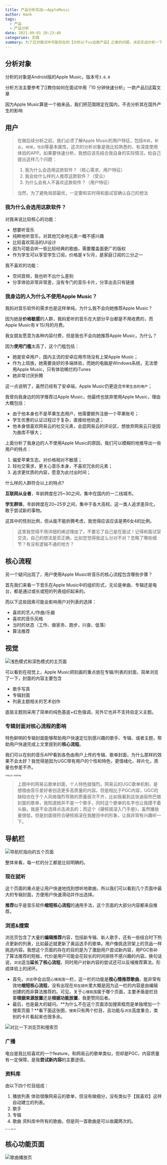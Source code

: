 ```yaml
---
title: 产品分析实战——AppleMusic
author: Hank
tags:
  - 产品
  - 产品分析
date: 2021-09-01 20:23:40
categories: 实践
summary: 为了应对面试中可能存在的【分析以下xx这款产品】之类的问题，决定实战分析一下一款产品
---
```


## 分析对象

分析的对象是Android版的Apple Music，版本号`3.6.0`

分析方法主要参考了[[教你如何在面试中用「10 分钟快速分析」一款产品]]这篇文章

因为Apple Music算是一个舶来品，我们把范围限定在国内，不去分析其在国外产生的影响

## 用户

> 在做后续分析之前，我们必须了解Apple Music的用户特征，包括`年龄`，`职业`，`地域`，`性别`等基本属性，这次的分析对象是我比较熟悉的，有深度使用体验的APP。如果要快速分析，我想应该先结合我自身的实际情况，给自己提出这样几个问题：
>
> 1. 我为什么会选用这款软件？（核心需求、用户特征）
> 2. 我会给什么样的人推荐这款软件？（受众）
> 3. 为什么会有人不喜欢这款软件？（用户特征）
>
> 当然，为了避免局部最优，一定要和实时得和面试官确认自己的想法

### 我为什么会选用这款软件？

对我来说比较核心的功能：

+ 想要听音乐
+ 纯粹地听音乐，对其他冗余地元素一概不感兴趣
+ 比较喜欢简洁的UI设计
+ 因为可能会听一些比较经典的歌曲，需要覆盖面更广的版权
+ 作为学生可以享受学生订阅，价格是￥5/月，是家庭订阅的三分之一

我不喜欢的功能：

+ 空间音频，我也听不出什么差别
+ 分享体验非常非常差，没有专门的音乐卡片，分享出去只有链接

### 我身边的人为什么不使用Apple Music？

我妈对音乐软件的需求也是这样单纯，为什么我不会向她推荐Apple Music？

因为她是**价格敏感**的人群，我妈爱听的音乐在大部分平台都是不用收费的，而Apple Music有￥15/月的月费。

我女朋友愿意为各种内容付费，但是我也不会向她推荐Apple Music，为什么？

因为**使用门槛**太高了，这个门槛包括：

+ 她是安卓用户，国内主流的安卓应用市场没有上架Apple Music；
+ 作为上班族，她需要良好的多端体验，而她的电脑是Windows系统，无法使用Apple Music，只有体验稀烂的iTunes
+ 她非常讨厌折腾

这一点说明了，虽然已经有了安卓端，Apple Music仍更适合`苹果生态的用户`；

我曾向我身边的同学推荐过Apple Music，他最终也放弃使用Apple Music，理由大概包括：

+ 由于他本身也不是苹果生态用户，他需要额外注册一个苹果账号；
+ 学生优惠的认证过程过于复杂，直接给他劝退；
+ 他本身很喜欢网易云的社交元素，会逛网易云的评论区，想放弃网易云只是因为曲库不够大；

上面分析了我身边的人不使用Apple Music的原因，我们可以模糊的地推导出一些用户的特点：

1. 偏爱苹果生态，对价格相对不敏感；
2. 轻社交需求，更关心音乐本身，不喜欢冗余的元素；
3. 追求更优质的内容，愿意为此付出时间；

什么样的人群符合以上的特点?

**互联网从业者**，年龄跨度在25~30之间，集中在国内的一二线城市。

**学生群体**，年龄跨度在20~25岁之间，集中于各大高校。这一类人追求差异化，敢于尝试新的事物。

这其中的性别比例，但从能不能折腾考虑，我觉得应该应该是男6女4的比例。

> 这里我觉得不用详细的阐述理由了，不要忘了自己是在面试！记得和面试官交流，自己的想法是否正确，比如您觉得我这么分对不对？忽略了哪些细节？有没有逻辑不通的地方？

## 核心流程

另一个疑问出现了，用户使用Apple Music听音乐的核心流程包含哪些步骤？

首先我们来看一下音乐在Apple Music中的组织形式，无论是单曲、专辑还是电台，都是通过或长或短的列表组织起来的。

而以下这些因素可能会影响用户对列表的选择：

+ 喜欢的艺人/作曲/乐器
+ 喜欢的音乐风格
+ 当时的状态（工作、做家务、跑步，兴奋、低落）
+ 算法推荐

## 视觉

![浅色模式和深色模式的主页面](https://my-picbed.oss-cn-hangzhou.aliyuncs.com/20210831221500.png)

可以看到在视觉上，Apple Music把刻画的重点放在专辑/列表的封面，简单浏览了一下，封面的内容主要包含

+ 歌手写真
+ 专辑封面
+ 列表主题相关的艺术创作

底层主题则采用了简单的纯色基底+红色强调，另外它也并不支持自定义主题。

### 专辑封面对核心流程的影响

特色鲜明的专辑封面能够帮助用户快速定位到感兴趣的歌手、专辑、或者主题，帮助用户快速完成上文里提到的**核心流程**。

我们可以在别的音乐APP看到各色由用户上传的专辑、歌单封面，为什么那样的效果不会太好？我觉得是因为UGC带有用户的个性和特色，更情绪化、碎片化，质量也参差不齐。

<img src="https://my-picbed.oss-cn-hangzhou.aliyuncs.com/20210901154756.png" alt="网易云的一些歌单界面" style="zoom: 33%;" />

> 上图中的网易云歌单封面，个人特色就强烈。网易云的UGC歌单机制，是想借由音乐爱好者创造更多高质量的内容。但是相比于PGC内容，UGC的缺陷也在于个人风格强烈导致的质量层次不齐，比如我看到这张迪丽热巴做封面的歌单，我知道她并不是一个歌手，同时这个歌单的名字也让我摸不着头脑，我是不会选择点击进去的；而这个《硬核摇滚入门手册》，虽然播放量很低，但是封面很符合硬核摇滚在我醒目中的形象，让我非常有兴趣听一下。

## 导航栏

![导航栏指向的五个页面](https://my-picbed.oss-cn-hangzhou.aliyuncs.com/20210901203403.png)

整体来看，每一栏的分工都是比较明确的。

### 现在就听

这个页面的重点是让用户快速地找到想听地歌曲，所以我们可以看到几个页面中最大的专辑封面，方便用户快速滑动并作出选择。

**推荐**似乎是音乐软件**缩短核心流程**的通用手法，这个页面的大部分内容都来自推荐。

### 浏览&搜索

浏览页包含了大量的**编辑推荐**内容，包括新专辑、新人歌手，还有一些结合时下热点更新的列表，比如最近就更新了奥运选手的歌单。用户像挑选货架上的货品一样挑选内容。我想这个页面的存在的目的是为了激励用户尝试新内容，用PGC弥补了算法推荐的短板，代价是用户可能会花较长的时间排除不感兴趣的内容。换句话说，`浏览`适当**延长了核心流程**，同时用户对新内容的尝试还可以反哺推荐算法，形成体验上的闭环。

+ 首先，`浏览`中会出现`心情氛围`一栏，这一栏的功能是**按心情推荐歌曲**，能非常有效地**缩短核心流程**，没有出现在`现在就听`里大概是因为这一栏的内容是由编辑创建的而非算法推荐的。可见，关于`心情氛围`属于哪个页面，主要矛盾是栏目要**根据来源放置**还是**根据功能放置**，我更赞同后者。
+ 最后，也是最大的疑问。**为什么不在这个页面添加搜索框而是单独增加一个搜索页面？**看下面这张图，`搜索`只有两个栏目，且功能与`浏览`高度重合，类别的卡片看起来也很多余。

![对比一下浏览页和搜索页](https://my-picbed.oss-cn-hangzhou.aliyuncs.com/20210901193725.png)

### 广播

电台是我比较喜欢的一个feature，和网易云的歌单类似，但却是PGC，内容质量有一定保障，是我**尝试新内容**的主要途径。

### 资料库

由以下四个栏目组成：

1. 播放列表  体验很像网易云的歌单，但没有做细分，没有类似于【我喜欢】这样自动建立的列表。
2. 歌手
3. 专辑
4. 歌曲  资料库中所有的歌曲，但是同一首歌曲是可以收藏两次的。

<img src="https://my-picbed.oss-cn-hangzhou.aliyuncs.com/20210901203417.png" alt="《小小》收藏了两次" style="zoom:25%;" />



## 核心功能页面

![歌曲播放页](https://my-picbed.oss-cn-hangzhou.aliyuncs.com/20210903140036.png)

